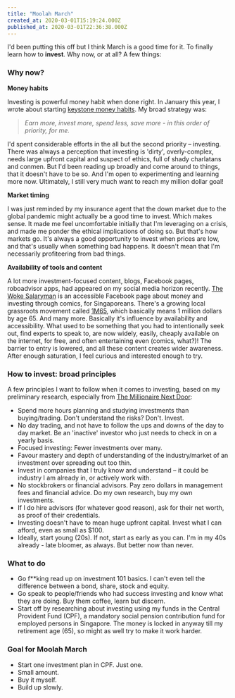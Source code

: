 ```yaml
---
title: "Moolah March"
created_at: 2020-03-01T15:19:24.000Z
published_at: 2020-03-01T22:36:38.000Z
---
```

I'd been putting this off but I think March is a good time for it. To finally learn how to **invest**. Why now, or at all? A few things:

  

### **Why now?**

**Money habits**

Investing is powerful money habit when done right. In January this year, I wrote about starting [keystone money habits](https://cowriters.app/words/how-do-i-make-a-million-dollars-experiments-in-keystone-money-habits-346785e1eff6d4b06d). My broad strategy was: 

> _Earn more, invest more, spend less, save more - in this order of priority, for me._

I'd spent considerable efforts in the all but the second priority – investing. There was always a perception that investing is 'dirty', overly-complex, needs large upfront capital and suspect of ethics, full of shady charlatans and conmen. But I'd been reading up broadly and come around to things, that it doesn't have to be so. And I'm open to experimenting and learning more now. Ultimately, I still very much want to reach my million dollar goal!

  

**Market timing**

I was just reminded by my insurance agent that the down market due to the global pandemic might actually be a good time to invest. Which makes sense. It made me feel uncomfortable initially that I'm leveraging on a crisis, and made me ponder the ethical implications of doing so. But that's how markets go. It's always a good opportunity to invest when prices are low, and that's usually when something bad happens. It doesn't mean that I'm necessarily profiteering from bad things.

  

**Availability of tools and content**

A lot more investment-focused content, blogs, Facebook pages, roboadvisor apps, had appeared on my social media horizon recently. [The Woke Salaryman](https://thewokesalaryman.com/) is an accessible Facebook page about money and investing through comics, for Singaporeans. There's a growing local grassroots movement called [1M65](https://blog.seedly.sg/1m65-1-million-by-65-cpf/), which basically means 1 million dollars by age 65. And many more. Basically it's influence by availability and accessibility. What used to be something that you had to intentionally seek out, find experts to speak to, are now widely, easily, cheaply available on the internet, for free, and often entertaining even (comics, what?)! The barrier to entry is lowered, and all these content creates wider awareness. After enough saturation, I feel curious and interested enough to try.

  

### **How to invest: broad principles**

A few principles I want to follow when it comes to investing, based on my preliminary research, especially from [The Millionaire Next Door](https://www.amazon.com/Millionaire-Next-Door-Surprising-Americas/dp/1589795474):

  

*   Spend more hours planning and studying investments than buying/trading. Don't understand the risks? Don't. Invest.
*   No day trading, and not have to follow the ups and downs of the day to day market. Be an 'inactive' investor who just needs to check in on a yearly basis.
*   Focused investing: Fewer investments over many.
*   Favour mastery and depth of understanding of the industry/market of an investment over spreading out too thin.
*   Invest in companies that I truly know and understand – it could be industry I am already in, or actively work with. 
*   No stockbrokers or financial advisors. Pay zero dollars in management fees and financial advice. Do my own research, buy my own investments.
*   If I do hire advisors (for whatever good reason), ask for their net worth, as proof of their credentials.
*   Investing doesn't have to mean huge upfront capital. Invest what I can afford, even as small as $100.
*   Ideally, start young (20s). If not, start as early as you can. I'm in my 40s already - late bloomer, as always. But better now than never.

  

### **What to do**

*   Go f\*\*king read up on investment 101 basics. I can't even tell the difference between a bond, share, stock and equity.
*   Go speak to people/friends who had success investing and know what they are doing. Buy them coffee, learn but discern. 
*   Start off by researching about investing using my funds in the Central Provident Fund (CPF), a mandatory social pension contribution fund for employed persons in Singapore. The money is locked in anyway till my retirement age (65), so might as well try to make it work harder.

  

### **Goal for Moolah March** 

*   Start one investment plan in CPF. Just one. 
*   Small amount. 
*   Buy it myself. 
*   Build up slowly.
